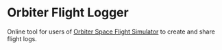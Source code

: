 # Orbiter Flight Logger

Online tool for users of [Orbiter Space Flight Simulator](http://orbit.medphys.ucl.ac.uk/) to create and share flight logs.